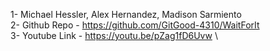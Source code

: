 1- Michael Hessler, Alex Hernandez, Madison Sarmiento \
2- Github Repo - https://github.com/GitGood-4310/WaitForIt \
3- Youtube Link - https://youtu.be/pZag1fD6Uvw \
